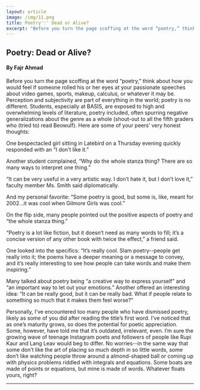 ```yaml
---
layout: article
image: /img/11.png
title: Poetry':' Dead or Alive? 
excerpt: "Before you turn the page scoffing at the word “poetry,” think about how you would feel if someone rolled his or her eyes at your passionate speeches about video games, sports, makeup, calculus, or whatever it may be."
---
```


<h2>Poetry: Dead or Alive? </h2>
<h4>By Fajr Ahmad</h4>

Before you turn the page scoffing at the word “poetry,” think about how you would feel if someone rolled his or her eyes at your passionate speeches about video games, sports, makeup, calculus, or whatever it may be. Perception and subjectivity are part of everything in the world; poetry is no different. Students, especially at BASIS, are exposed to high and overwhelming levels of literature, poetry included, often spurring negative generalizations about the genre as a whole (shout-out to all the fifth graders who (tried to) read Beowulf). Here are some of your peers’ very honest thoughts: 

One bespectacled girl sitting in Latebird on a Thursday evening quickly responded with an “I don’t like it.” 

Another student complained, “Why do the whole stanza thing? There are so many ways to interpret one thing.” 

“It can be very useful in a very artistic way. I don’t hate it, but I don’t love it,” faculty member Ms. Smith said diplomatically. 

And my personal favorite: “Some poetry is good, but some is, like, meant for 2002...it was cool when Gilmore Girls was cool.”

On the flip side, many people pointed out the positive aspects of poetry and “the whole stanza thing.” 

“Poetry is a lot like fiction, but it doesn’t need as many words to fill; it’s a concise version of any other book with twice the effect,” a friend said. 

One looked into the specifics: “It’s really cool. Slam poetry--people get really into it; the poems have a deeper meaning or a message to convey, and it’s really interesting to see how people can take words and make them inspiring.” 

Many talked about poetry being “a creative way to express yourself” and “an important way to let out your emotions.” Another offered an interesting idea: “It can be really good, but it can be really bad. What if people relate to something so much that it makes them feel worse?" 

Personally, I’ve encountered too many people who have dismissed poetry, likely as some of you did after reading the title’s first word. I’ve noticed that as one’s maturity grows, so does the potential for poetic appreciation. Some, however, have told me that it’s outdated, irrelevant, even. I’m sure the growing wave of teenage Instagram poets and followers of people like Rupi Kaur and Lang Leav would beg to differ. No worries--in the same way that some don’t like the art of placing so much depth in so little words, some don’t like watching people throw around a almond-shaped ball or coming up with physics problems riddled with integrals and equations. Some boats are made of points or equations, but mine is made of words. Whatever floats yours, right? 

<hr style="border-color:#7D7D7D;height:0.5px;">

